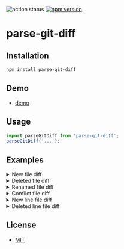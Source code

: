 ![action status](https://github.com/yeonjuan/parse-git-diff/actions/workflows/main.yml/badge.svg?branch=main)
[![npm version](https://badge.fury.io/js/parse-git-diff.svg)](https://badge.fury.io/js/parse-git-diff)

# parse-git-diff

## Installation

```bash
npm install parse-git-diff
```

## Demo

- [demo](https://yeonjuan.github.io/parse-git-diff/)

## Usage

```js
import parseGitDiff from 'parse-git-diff';
parseGitDiff('...');
```

## Examples

<details>
<summary> New file diff </summary>

### Input

<!-- start:new-file-input -->

```diff
diff --git a/newfile.md b/newfile.md
new file mode 100644
index 0000000..aa39060
--- /dev/null
+++ b/newfile.md
@@ -0,0 +1 @@
+newfile
```

<!-- end:new-file-input -->

### Output

<!-- start:new-file-output -->

```json
{
  "type": "GitDiff",
  "files": [
    {
      "type": "AddedFile",
      "chunks": [
        {
          "type": "Chunk",
          "toFileRange": {
            "start": 1,
            "lines": 1
          },
          "fromFileRange": {
            "start": 0,
            "lines": 0
          },
          "changes": [
            {
              "type": "AddedLine",
              "lineAfter": 1,
              "content": "newfile"
            }
          ]
        }
      ],
      "path": "newfile.md"
    }
  ]
}
```

<!-- end:new-file-output -->

</details>

<details>
<summary> Deleted file diff </summary>

### Input

<!-- start:deleted-file-input -->

```diff
diff --git a/newfile.md b/newfile.md
deleted file mode 100644
index aa39060..0000000
--- a/newfile.md
+++ /dev/null
@@ -1 +0,0 @@
-newfile
```

<!-- end:deleted-file-input -->

### Output

<!-- start:deleted-file-output -->

```json
{
  "type": "GitDiff",
  "files": [
    {
      "type": "DeletedFile",
      "chunks": [
        {
          "type": "Chunk",
          "toFileRange": {
            "start": 0,
            "lines": 0
          },
          "fromFileRange": {
            "start": 1,
            "lines": 1
          },
          "changes": [
            {
              "type": "DeletedLine",
              "lineBefore": 1,
              "content": "newfile"
            }
          ]
        }
      ],
      "path": "newfile.md"
    }
  ]
}
```

<!-- end:deleted-file-output -->

</details>

<details>
<summary> Renamed file diff </summary>

### Input

<!-- start:renamed-file-input -->

```diff
diff --git a/newfile.md b/rename.md
similarity index 100%
rename from newfile.md
rename to rename.md
```

<!-- end:renamed-file-input -->

### Output

<!-- start:renamed-file-output -->

```json
{
  "type": "GitDiff",
  "files": [
    {
      "type": "RenamedFile",
      "pathAfter": "rename.md",
      "pathBefore": "newfile.md",
      "chunks": []
    }
  ]
}
```

<!-- end:renamed-file-output -->

</details>

<details>
<summary> Conflict file diff </summary>

### Input

<!-- start:conflict-file-input -->

```diff
diff --cc README.md
index 2445f65,f4b8569..0000000
--- a/README.md
+++ b/README.md
@@@ -8,7 -8,7 +8,11 @@@
  npm install parse-git-diff


++<<<<<<< HEAD
 +## a
++=======
+ ## b
++>>>>>>> branch-b

  - [demo](https://yeonjuan.github.io/parse-git-diff/)


```

<!-- end:conflict-file-input -->

### Output

<!-- start:conflict-file-output -->

```json
{
  "type": "GitDiff",
  "files": [
    {
      "type": "ChangedFile",
      "chunks": [
        {
          "type": "CombinedChunk",
          "fromFileRangeA": {
            "start": 8,
            "lines": 7
          },
          "fromFileRangeB": {
            "start": 8,
            "lines": 7
          },
          "toFileRange": {
            "start": 8,
            "lines": 11
          },
          "changes": [
            {
              "type": "UnchangedLine",
              "lineBefore": 8,
              "lineAfter": 8,
              "content": " npm install parse-git-diff"
            },
            {
              "type": "UnchangedLine",
              "lineBefore": 9,
              "lineAfter": 9,
              "content": " "
            },
            {
              "type": "UnchangedLine",
              "lineBefore": 10,
              "lineAfter": 10,
              "content": " "
            },
            {
              "type": "AddedLine",
              "lineAfter": 11,
              "content": "+<<<<<<< HEAD"
            },
            {
              "type": "UnchangedLine",
              "lineBefore": 11,
              "lineAfter": 12,
              "content": "+## a"
            },
            {
              "type": "AddedLine",
              "lineAfter": 13,
              "content": "+======="
            },
            {
              "type": "AddedLine",
              "lineAfter": 14,
              "content": " ## b"
            },
            {
              "type": "AddedLine",
              "lineAfter": 15,
              "content": "+>>>>>>> branch-b"
            },
            {
              "type": "UnchangedLine",
              "lineBefore": 12,
              "lineAfter": 16,
              "content": " "
            },
            {
              "type": "UnchangedLine",
              "lineBefore": 13,
              "lineAfter": 17,
              "content": " - [demo](https://yeonjuan.github.io/parse-git-diff/)"
            },
            {
              "type": "UnchangedLine",
              "lineBefore": 14,
              "lineAfter": 18,
              "content": " "
            },
            {
              "type": "UnchangedLine",
              "lineBefore": 15,
              "lineAfter": 19,
              "content": " "
            }
          ]
        }
      ],
      "path": "README.md"
    }
  ]
}
```

<!-- end:conflict-file-output -->

</details>

<details>
<summary> New line file diff </summary>

### Input

<!-- start:new-line-input -->

```diff
diff --git a/rename.md b/rename.md
index aa39060..0e05564 100644
--- a/rename.md
+++ b/rename.md
@@ -1 +1,2 @@
 newfile
+newline
```

<!-- end:new-line-input -->

### Output

<!-- start:new-line-output -->

```json
{
  "type": "GitDiff",
  "files": [
    {
      "type": "ChangedFile",
      "chunks": [
        {
          "type": "Chunk",
          "toFileRange": {
            "start": 1,
            "lines": 2
          },
          "fromFileRange": {
            "start": 1,
            "lines": 1
          },
          "changes": [
            {
              "type": "UnchangedLine",
              "lineBefore": 1,
              "lineAfter": 1,
              "content": "newfile"
            },
            {
              "type": "AddedLine",
              "lineAfter": 2,
              "content": "newline"
            }
          ]
        }
      ],
      "path": "rename.md"
    }
  ]
}
```

<!-- end:new-line-output -->

</details>

<details>
<summary> Deleted line file diff </summary>

### Input

<!-- start:deleted-line-input -->

```diff
diff --git a/rename.md b/rename.md
index 0e05564..aa39060 100644
--- a/rename.md
+++ b/rename.md
@@ -1,2 +1 @@
 newfile
-newline
```

<!-- end:deleted-line-input -->

### Output

<!-- start:deleted-line-output -->

```json
{
  "type": "GitDiff",
  "files": [
    {
      "type": "ChangedFile",
      "chunks": [
        {
          "type": "Chunk",
          "toFileRange": {
            "start": 1,
            "lines": 1
          },
          "fromFileRange": {
            "start": 1,
            "lines": 2
          },
          "changes": [
            {
              "type": "UnchangedLine",
              "lineBefore": 1,
              "lineAfter": 1,
              "content": "newfile"
            },
            {
              "type": "DeletedLine",
              "lineBefore": 2,
              "content": "newline"
            }
          ]
        }
      ],
      "path": "rename.md"
    }
  ]
}
```

<!-- end:deleted-line-output -->

</details>

## License

- [MIT](./LICENSE)
